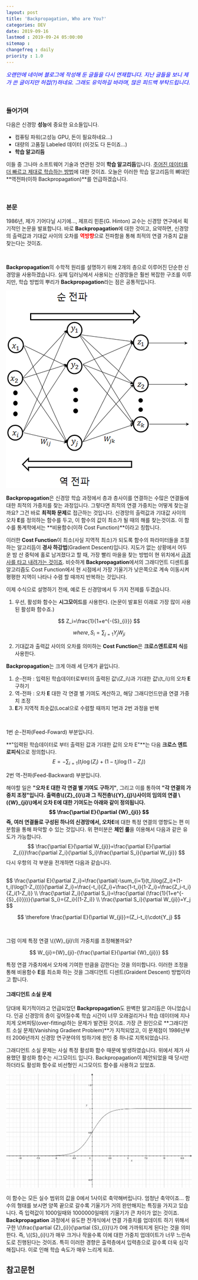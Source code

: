 ```yaml
---
layout: post
title: 'Backpropagation, Who are You?'
categories: DEV
date: 2019-09-16
lastmod : 2019-09-24 05:00:00
sitemap :
changefreq : daily
priority : 1.0
---
```




<span style="font-size:11pt;color:blue">*오랜만에 네이버 블로그에 작성해 둔 글들을 다시 연재합니다. 지난 글들을 보니 제가 쓴 글이지만 허접(?)하네요. 그래도 유익하길 바라며, 많은 피드백 부탁드립니다.*</span>

<br>

### 들어가며

 다음은 신경망 **성능**에 중요한 요소들입니다. 

* 컴퓨팅 파워(고성능 GPU, 돈이 필요하네요...)
* 대량의 고품질 Labeled 데이터 (이것도 다 돈이죠...)
* **학습 알고리듬**

 이들 중 그나마 소프트웨어 기술과 연관된 것이 **학습 알고리듬**입니다. <u>주어진 데이터를 더 빠르고 제대로 학습하는 방법</u>에 대한 것이죠. 오늘은 이러한 학습 알고리듬의 뼈대인 **역전파(이하 Backpropagation)**를 언급하겠습니다. 

<br>

### 본문

  1986년, 제가 기어다닐 시기에..., 제프리 힌튼(G. Hinton) 교수는 신경망 연구에서 획기적인 논문을 발표합니다. 바로 **Backpropagation**에 대한 것이고, 요약하면, 신경망의 출력값과 기대값 사이의 오차를 <span style="color:red">**역방향**</span>으로 전파함을 통해 최적의 연결 가중치 값을 찾는다는 것이죠. 

<br>

 **Backpropagation**의 수학적 원리를 설명하기 위해 2개의 층으로 이루어진 단순한 신경망을 사용하겠습니다. 실제 딥러닝에서 사용되는 신경망들은 훨씬 복잡한 구조를 이루지만, 학습 방법의 뿌리가 **Backpropagation**라는 점은 공통적입니다. 



<center><img src="/assets/img/backpropagation1.png"></center>



 **Backpropagation**은 신경망 학습 과정에서 층과 층사이를 연결하는 수많은 연결들에 대한 최적의 가중치를 찾는 과정입니다. 그렇다면 최적의 연결 가중치는 어떻게 찾는걸까요? 그건 바로 **최적화 문제**로 접근하는 것입니다. 신경망의 출력값과 기대값 사이의 오차 **E**를 정의하는 함수를 두고, 이 함수의 값이 최소가 될 때의 해를 찾는것이죠. 이 함수를 통계학에서는 **비용함수(이하 Cost Function)**이라고 칭합니다. 



이러한 **Cost Function**이 최소(사실 지역적 최소)가 되도록 함수의 파라미터들을 조절하는 알고리듬이 **경사 하강법**(Gradient Descent)입니다. 지도가 없는 상황에서 어두운 밤 산 중턱에 홀로 남겨졌다고 할 때, 가장 빨리 마을을 찾는 방법이 현 위치에서 <u>급경사를 타고 내려가는 것이죠</u>. 비슷하게 **Backpropagation**에서의 그래디언트 디센트를 알고리즘도 Cost Function에서 현 시점에서 가장 기울기가 낮은쪽으로 계속 이동시켜 평평한 지역이 나타나 수렴 할 때까지 반복하는 것입니다.   



 이제 수식으로 설명하기 전에, 예로 든 신경망에서 두 가지 전제를 두겠습니다. 



1. 우선, 활성화 함수는 **시그모이드**를 사용한다. (논문이 발표된 이래로 가장 많이 사용된 활성화 함수죠.)


$$
Z_i=\frac{1}{1+e^{-{S}_{i}}}
$$


$$
where, S_i = \sum_{j=1}{Y_j}{W_{ji}}
$$



2. 기대값과 출력값 사이의 오차를 의미하는 **Cost Function**은 **크로스엔트로피 식**를 사용한다.

   

**Backpropagation**는 크게 아래 세 단계가 끝입니다.  

1. 순-전파 : 입력된 학습데이터로부터의 출력된 값\\(Z\_i\\)과 기대한 값\\(t\_i\\)의 오차 **E** 구하기
2. 역-전파 : 오차 **E** 대한 각 연결 별 기여도 계산하고, 해당 그래디언드만큼 연결 가중치 조정
3. **E**가 지역적 최솟값(Local으로 수렴할 때까지 1번과 2번 과정을 반복

<br>

1번 순-전파(Feed-Foward) 부분입니다.

**"입력된 학습데이터로 부터 출력된 값과 기대한 값의 오차 E"**는 다음 **크로스 엔트로피식**으로 정의합니다. 
$$
E = -\sum_{i=1}(t_i\log(Z_i)+(1-t_i)\log(1-Z_i))
$$

2번 역-전파(Feed-Backward) 부분입니다.

해야할 일은 **"오차 E 대한 각 연결 별 기여도 구하기"**, 그리고 이를 통하여 **"각 연결의 가중치 조정"**입니다. 출력층\\({Z}\_{i}\\)과 그 직전층\\({Y}\_{j}\\)사이의 임의의 연결 \\({W}\_{ji}\\)에서 오차 **E**에 대한 기여도는 아래와 같이 정의됩니다. 
$$
\frac{\partial E}{\partial {W}_{ji}}
$$
즉, 여러 연결들로 구성된 하나의 신경망에서, 오차**E**에 대한 특정 연결의 영향도는 편 미분함을 통해 파악할 수 있는 것입니다. 위 편미분은 **체인 룰**을 이용해서 다음과 같은 유도가 가능합니다. 
$$
\frac{\partial E}{\partial W_{ji}}=\frac{\partial E}{\partial Z_{i}}\frac{\partial Z_i}{\partial S_i}\frac{\partial S_i}{\partial W_{ji}}
$$
다시 우항의 각 부분을 전개하면 다음과 같습니다. 

<br>
$$
\frac{\partial E}{\partial Z_i}=\frac{\partial(-\sum_{i=1}(t_i\log(Z_i)+(1-t_i)\log(1-Z_i)))}{\partial Z_i}=\frac{-t_i}{Z_i}+\frac{1-t_i}{1-Z_i}=\frac{Z_i-t_i}{Z_i(1-Z_i)}
\\
\frac{\partial Z_i}{\partial S_i}=\frac{\partial (\frac{1}{1+e^{-{S}_{i}}})}{\partial S_i}={Z_i}{(1-Z_i)}
\\
\frac{\partial S_i}{\partial W_{ji}}=Y_j
$$

$$
\therefore \frac{\partial E}{\partial W_{ji}}=(Z_i-t_i)\cdot{Y_j}
$$

<br>

그럼 이제 특정 연결 \\({W}\_{ji}\\의 가중치를 조정해볼까요?


$$
W_{ji}={W}_{ji}-{\frac{\partial E}{\partial {W}_{ji}}}
$$




 특정 연결 가중치에서 오차에 기여한 만큼을 감한다는 것을 의미합니다. 이러한 조정을 통해 비용함수 **E**를 최소화 하는 것을 그래디언트 디센트(Graident Descent) 방법이라고 합니다. 

#### 그래디언트 소실 문제

 당대에 획기적이라고 언급되었던 **Backpropagation**도 완벽한 알고리듬은 아니었습니다. 인공 신경망의 층이 깊어질수록 학습 시간이 너무 오래걸리거나 학습 데이터에 지나치게 오버피팅(over-fitting)하는 문제가 발견된 것이죠. 가장 큰 원인으로 **그래디언트 소실 문제(Vanishing Gradient Problem)**가 지적되었고, 이 문제점이 1986년부터 2006년까지 신경망 연구분야의 빙하기에 원인 중 하나로 지목되었습니다. 



그래디언트 소실 문제는 사실 특정 활성화 함수 때문에 발생하였습니다. 위에서 제가 사용했던 활성화 함수는 시그모이드 입니다. Backpropagation이 제안되었을 때 당시만 하더라도 활성화 함수로 비선형인 시그모이드 함수를 사용하고 있었죠.  



![시그모이드](/assets/img/sigmoid.jpg)



이 함수는 모든 실수 범위의 값을 0에서 1사이로 축약해버립니다. 엄청난 축약이죠... 함수의 형태를 보시면 양쪽 끝으로 갈수록 기울기가 거의 완만해지는 특징을 가지고 있습니다. 즉 입력값이 1000일때와 1000000일때의 기울기가 큰 차이가 없는 것이죠. **Backpropagation** 과정에서 유도한 전개식에서 연결 가중치를 업데이트 하기 위해서 구한 \\(\frac{\partial {Z}\_{i}}{\partial {S}\_{i}}\\\)가 0에 가까워지게 된다는 것을 의미한다. 즉, \\({S}\_{i}\\)가 매우 크거나 작을수록 이에 대한 가중치 업데이트가 너무 느린속도로 진행된다는 것이죠. 특히 이러한 경향은 출력층에서 입력층으로 갈수록 더욱 심각해집니다. 이로 인해 학습 속도가 매우 느리게 되죠. 

 



## 참고문헌

[1]:http://jaejunyoo.blogspot.com/2017/01/backpropagation.html